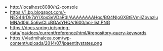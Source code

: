 * http://localhost:8080/h2-console
* https://1.bp.blogspot.com/-NES44rDk7aY/XpsSeVDaRdI/AAAAAAAAHqc/BQ4NIgGXBtEVmilZbvazluMNAd06L5o6wCLcBGAsYHQ/s1600/api-list.PNG
* https://docs.spring.io/spring-data/jpa/docs/current/reference/html/#repository-query-keywords
* https://vladmihalcea.com/wp-content/uploads/2014/07/jpaentitystates.png
